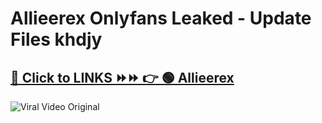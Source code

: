 
 # Allieerex Onlyfans Leaked - Update Files khdjy

## <h2><a href="https://clipsfans.com/Allieerex&ref=git">🔗 Click to LINKS ⏩⏩ 👉 🟢 Allieerex </a></h2>

<a href="https://clipsfans.com/Allieerex&ref=git" rel="nofollow" data-target="animated-image.originalLink"><img src="https://i.ibb.co.com/xMMVF88/686577567.gif" alt="Viral Video Original" style="max-width: 100%; display: inline-block;" data-target="animated-image.originalImage"></a>

